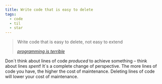 ```yaml
---
title: Write code that is easy to delete
tags:
  - code
  - til
  - star
---
```

> Write code that is easy to delete, not easy to extend
> <footer><a href="https://programmingisterrible.com/post/139222674273/write-code-that-is-easy-to-delete-not-easy-to"><cite>programming is terrible</cite></a></footer>

Don´t think about lines of code *produced* to achieve something – think about lines *spent*! It´s a complete change of perspective. The more lines of code you have, the higher the cost of maintenance. Deleting lines of code will lower your cost of maintenance.
